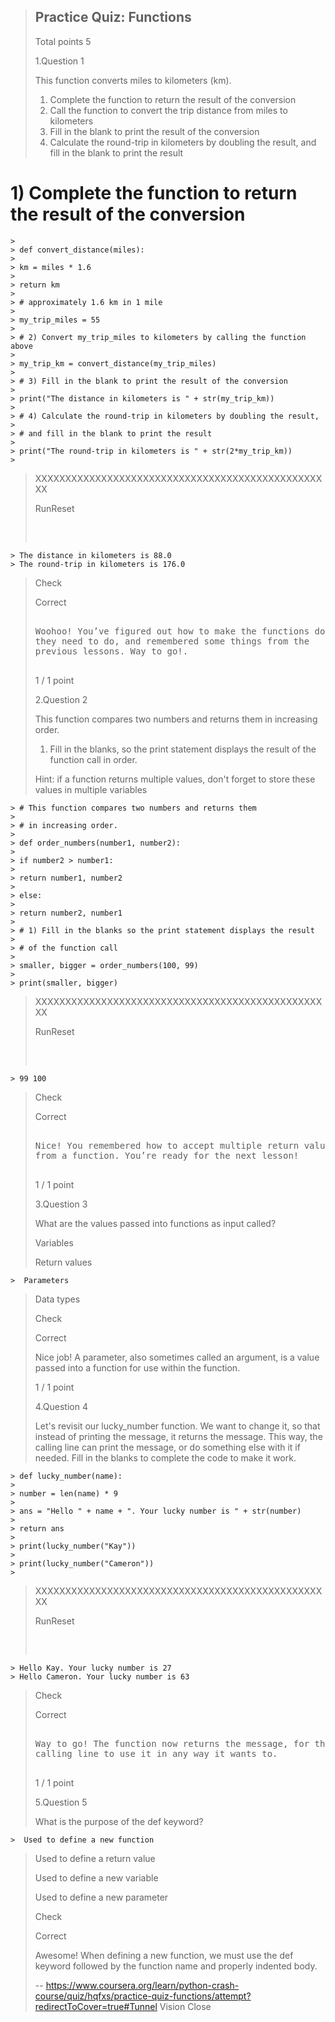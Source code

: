 > ## Practice Quiz: Functions
> 
> Total points 5
> 
>  1.Question 1
> 
> This function converts miles to kilometers (km).
> 
> 1.  Complete the function to return the result of the conversion
> 2.  Call the function to convert the trip distance from miles to kilometers
> 3.  Fill in the blank to print the result of the conversion
> 4.  Calculate the round-trip in kilometers by doubling the result, and fill in the blank to print the result 
> 
>

   # 1) Complete the function to return the result of the conversion
    > 
    > def convert_distance(miles):
    > 
    > km = miles * 1.6
    > 
    > return km
    > 
    > # approximately 1.6 km in 1 mile
    > 
    > my_trip_miles = 55
    > 
    > # 2) Convert my_trip_miles to kilometers by calling the function above
    > 
    > my_trip_km = convert_distance(my_trip_miles)
    > 
    > # 3) Fill in the blank to print the result of the conversion
    > 
    > print("The distance in kilometers is " + str(my_trip_km))
    > 
    > # 4) Calculate the round-trip in kilometers by doubling the result,
    > 
    > # and fill in the blank to print the result
    > 
    > print("The round-trip in kilometers is " + str(2*my_trip_km))
    > 
> XXXXXXXXXXXXXXXXXXXXXXXXXXXXXXXXXXXXXXXXXXXXXXXXXX
> 
> RunReset
> 
> <pre class="rc-ConsoleOutput">
>

    > The distance in kilometers is 88.0
    > The round-trip in kilometers is 176.0
> 
> </pre>
> 
> Check
> 
> Correct
> 
> <pre>
> 
> Woohoo! You’ve figured out how to make the functions do what
> they need to do, and remembered some things from the
> previous lessons. Way to go!.
> 
> </pre>
> 
> 1 / 1 point
> 
>  2.Question 2
> 
> This function compares two numbers and returns them in increasing order.
> 
> 1.  Fill in the blanks, so the print statement displays the result of the function call in order.
> 
> Hint: if a function returns multiple values, don't forget to store these values in multiple variables 
> 
> 

    > # This function compares two numbers and returns them
    > 
    > # in increasing order.
    > 
    > def order_numbers(number1, number2):
    > 
    > if number2 > number1:
    > 
    > return number1, number2
    > 
    > else:
    > 
    > return number2, number1
    > 
    > # 1) Fill in the blanks so the print statement displays the result
    > 
    > # of the function call
    > 
    > smaller, bigger = order_numbers(100, 99)
    > 
    > print(smaller, bigger)
> 
> XXXXXXXXXXXXXXXXXXXXXXXXXXXXXXXXXXXXXXXXXXXXXXXXXX
> 
> RunReset
> 
> <pre class="rc-ConsoleOutput">
>

    > 99 100
> 
> </pre>
> 
> Check
> 
> Correct
> 
> <pre>
> 
> Nice! You remembered how to accept multiple return values
> from a function. You’re ready for the next lesson!
> 
> </pre>
> 
> 1 / 1 point
> 
>  3.Question 3
> 
> What are the values passed into functions as input called? 
> 
>  Variables 
> 
>  Return values 
>

    >  Parameters 
> 
>  Data types 
> 
> Check
> 
> Correct
> 
> Nice job! A parameter, also sometimes called an argument, is a value passed into a function for use within the function.
> 
> 1 / 1 point
> 
>  4.Question 4
> 
> Let's revisit our lucky_number function. We want to change it, so that instead of printing the message, it returns the message. This way, the calling line can print the message, or do something else with it if needed. Fill in the blanks to complete the code to make it work. 
> 
> 

    > def lucky_number(name):
    > 
    > number = len(name) * 9
    > 
    > ans = "Hello " + name + ". Your lucky number is " + str(number)
    > 
    > return ans
    > 
    > print(lucky_number("Kay"))
    > 
    > print(lucky_number("Cameron"))
    > 
> XXXXXXXXXXXXXXXXXXXXXXXXXXXXXXXXXXXXXXXXXXXXXXXXXX
> 
> RunReset
> 
> <pre class="rc-ConsoleOutput">
>

    > Hello Kay. Your lucky number is 27
    > Hello Cameron. Your lucky number is 63
> 
> </pre>
> 
> Check
> 
> Correct
> 
> <pre>
> 
> Way to go! The function now returns the message, for the
> calling line to use it in any way it wants to.
> 
> </pre>
> 
> 1 / 1 point
> 
>  5.Question 5
> 
> What is the purpose of the def keyword? 
> 

    >  Used to define a new function 
> 
>  Used to define a return value 
> 
>  Used to define a new variable 
> 
>  Used to define a new parameter 
> 
> Check
> 
> Correct
> 
> Awesome! When defining a new function, we must use the def keyword followed by the function name and properly indented body.
>
> -- https://www.coursera.org/learn/python-crash-course/quiz/hqfxs/practice-quiz-functions/attempt?redirectToCover=true#Tunnel Vision Close
